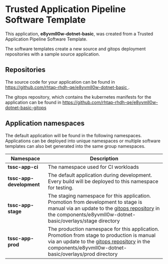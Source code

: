 # Trusted Application Pipeline Software Template

This application, **e8yvmll0w-dotnet-basic**, was created from a Trusted Application Pipeline Software Template.

The software templates create a new source and gitops deployment repositories with a sample source application. 

## Repositories

The source code for your application can be found in [https://github.com/rhtap-rhdh-qe/e8yvmll0w-dotnet-basic ](https://github.com/rhtap-rhdh-qe/e8yvmll0w-dotnet-basic ).
 
The gitops repository, which contains the kubernetes manifests for the application can be found in 
[https://github.com/rhtap-rhdh-qe/e8yvmll0w-dotnet-basic-gitops ](https://github.com/rhtap-rhdh-qe/e8yvmll0w-dotnet-basic-gitops ) 

## Application namespaces 

The default application will be found in the following namespaces. Applications can be deployed into unique namespaces or multiple software templates can also bet generated into the same group namespaces.  

|  Namespace   |  Description   |  
| -------- | -------- |
| **tssc-app-ci** | The namespace used for CI workloads |
| **tssc-app-development** | The default application during development. Every build will be deployed to this namespace for testing. |
| **tssc-app-stage** | The staging namespace for this application. Promotion from development to stage is manual via an update to the [gitops repository](https://github.com/rhtap-rhdh-qe/e8yvmll0w-dotnet-basic-gitops ) in the components/e8yvmll0w-dotnet-basic/overlays/stage directory |
| **tssc-app-prod** | The production namespace for this application. Promotion from stage to production is manual via an update to the [gitops repository](https://github.com/rhtap-rhdh-qe/e8yvmll0w-dotnet-basic-gitops ) in the components/e8yvmll0w-dotnet-basic/overlays/prod directory |